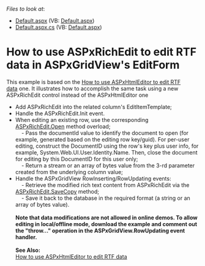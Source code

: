 <!-- default file list -->
*Files to look at*:

* [Default.aspx](./CS/Default.aspx) (VB: [Default.aspx](./VB/Default.aspx))
* [Default.aspx.cs](./CS/Default.aspx.cs) (VB: [Default.aspx](./VB/Default.aspx))
<!-- default file list end -->
# How to use ASPxRichEdit to edit RTF data in ASPxGridView's EditForm


This example is based on the <a href="https://www.devexpress.com/Support/Center/p/E4257">How to use ASPxHtmlEditor to edit RTF data</a> one. It illustrates how to accomplish the same task using a new ASPxRichEdit control instead of the ASPxHtmlEditor one

* Add ASPxRichEdit into the related column's EditItemTemplate;
* Handle the ASPxRichEdit.Init event. 
* When editing an existing row, use the corresponding <a href="https://documentation.devexpress.com/#AspNet/DevExpressWebASPxRichEditASPxRichEdit_Opentopic">ASPxRichEdit.Open</a> method overload;<br>    - Pass the documentId value to identify the document to open (for example, generated based on the editing row key/guid). For per-user editing, construct the DocumentID using the row's key plus user info, for example, System.Web.UI.User.Identity.Name. Then, close the document for editing by this DocumentID for this user only;<br>    - Return a stream or an array of bytes value from the 3-rd parameter created from the underlying column value;
* Handle the ASPxGridView RowInserting/RowUpdating events:<br>    - Retrieve the modified rich text content from ASPxRichEdit via the <a href="https://documentation.devexpress.com/#AspNet/DevExpressWebASPxRichEditASPxRichEdit_SaveCopytopic">ASPxRichEdit.SaveCopy</a> method;<br>    - Save it back to the database in the required format (a string or an array of bytes value).<br><br><strong>Note that data modifications are not allowed in online demos. To allow editing in local/offline mode, download the example and comment out the "throw..." operation in the ASPxGridView.RowUpdating event handler.</strong><br><br><strong>See Also:</strong><br><a href="https://www.devexpress.com/Support/Center/p/E4257">How to use ASPxHtmlEditor to edit RTF data</a>

<br/>


